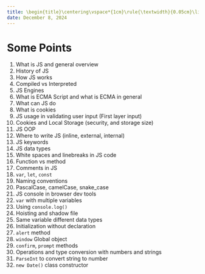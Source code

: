 ```yaml
---
title: \begin{title}\centering\vspace*{1cm}\rule{\textwidth}{0.05cm}\linebreak\vspace{0.5cm}{\Huge\bfseries Session 4 \par}\vspace{0.1cm}\hrule\end{title}
date: December 8, 2024
---
```


# Some Points

1. What is JS and general overview
1. History of JS
1. How JS works
1. Compiled vs Interpreted
1. JS Engines
1. What is ECMA Script and what is ECMA in general
1. What can JS do
1. What is cookies
1. JS usage in validating user input (First layer input)
1. Cookies and Local Storage (security, and storage size)
1. JS OOP
1. Where to write JS (inline, external, internal)
1. JS keywords
1. JS data types
1. White spaces and linebreaks in JS code
1. Function vs method
1. Comments in JS
1. `var`, `let`, `const`
1. Naming conventions
1. PascalCase, camelCase, snake_case
2. JS console in browser dev tools
3. `var` with multiple variables
4. Using `console.log()`
5. Hoisting and shadow file
6. Same variable different data types
7. Initialization without declaration
8. `alert` method
9. `window` Global object
10. `confirm`, `prompt` methods
11. Operations and type conversion with numbers and strings
12. `ParseInt` to convert string to number
13. `new Date()` class constructor
